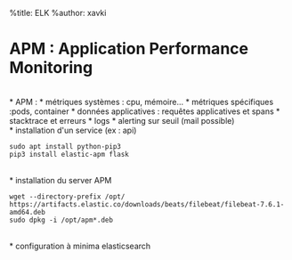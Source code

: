 %title: ELK
%author: xavki


# APM : Application Performance Monitoring


<br>
* APM :
		* métriques systèmes : cpu, mémoire...
		* métriques spécifiques :pods, container
		* données applicatives : requêtes applicatives et spans
		* stacktrace et erreurs
		* logs
		* alerting sur seuil (mail possible)


<br>
* installation d'un service (ex : api)

```
sudo apt install python-pip3
pip3 install elastic-apm flask
```


<br>
* installation du server APM

```
wget --directory-prefix /opt/ https://artifacts.elastic.co/downloads/beats/filebeat/filebeat-7.6.1-amd64.deb
sudo dpkg -i /opt/apm*.deb
```

<br>
* configuration à minima elasticsearch




